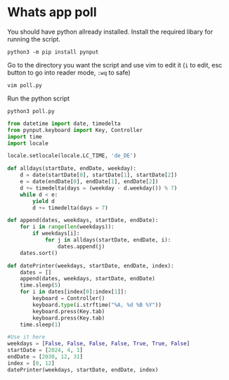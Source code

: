 # Whats app poll

You should have python allready installed. Install the required libary for running the script.

```shell
python3 -m pip install pynput
```

Go to the directory you want the script and use vim to edit it (`i` to edit, esc button to go into reader mode, `:wq` to safe)

```shell
vim poll.py
```

Run the python script

```shell
python3 poll.py
```

```python
from datetime import date, timedelta
from pynput.keyboard import Key, Controller
import time
import locale

locale.setlocale(locale.LC_TIME, 'de_DE')

def alldays(startDate, endDate, weekday):
    d = date(startDate[0], startDate[1], startDate[2])
    e = date(endDate[0], endDate[1], endDate[2])
    d += timedelta(days = (weekday - d.weekday()) % 7)
    while d < e:
        yield d
        d += timedelta(days = 7)

def append(dates, weekdays, startDate, endDate):
    for i in range(len(weekdays)):
        if weekdays[i]:
            for j in alldays(startDate, endDate, i):
                dates.append(j)
    dates.sort()

def datePrinter(weekdays, startDate, endDate, index):
    dates = []
    append(dates, weekdays, startDate, endDate)
    time.sleep(5)
    for i in dates[index[0]:index[1]]:
        keyboard = Controller()
        keyboard.type(i.strftime("%A, %d %B %Y"))
        keyboard.press(Key.tab)
        keyboard.press(Key.tab)
    time.sleep(1)

#Use it here
weekdays = [False, False, False, False, True, True, False]
startDate = [2024, 4, 1]
endDate = [2030, 12, 31]
index = [0, 12]
datePrinter(weekdays, startDate, endDate, index)
```


